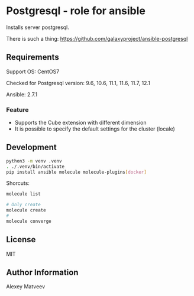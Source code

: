 Postgresql - role for ansible
==========

Installs server postgresql.

There is such a thing: https://github.com/galaxyproject/ansible-postgresql

Requirements
------------

Support OS: CentOS7

Checked for Postgresql version: 9.6, 10.6, 11.1, 11.6, 11.7, 12.1

Ansible: 2.7.1

### Feature

- Supports the Cube extension with different dimension
- It is possible to specify the default settings for the cluster (locale)

Development
-----------

```bash
python3 -m venv .venv
. ./.venv/bin/activate
pip install ansible molecule molecule-plugins[docker]
```

Shorcuts:

```bash
molecule list

# Only create
molecule create
#
molecule converge
```

License
-------

MIT

Author Information
------------------

Alexey Matveev
